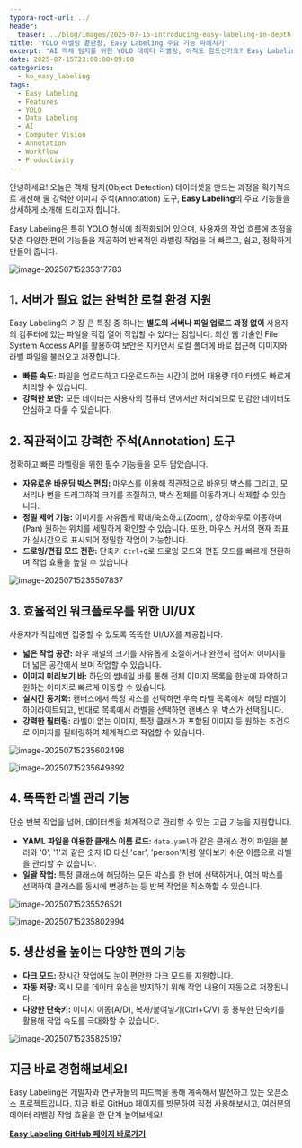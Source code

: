 ```yaml
---
typora-root-url: ../
header:
  teaser: ../blog/images/2025-07-15-introducing-easy-labeling-in-depth-features/image-20250715235507837.png
title: "YOLO 라벨링 끝판왕, Easy Labeling 주요 기능 파헤치기"
excerpt: "AI 객체 탐지를 위한 YOLO 데이터 라벨링, 아직도 힘드신가요? Easy Labeling의 강력한 기능으로 데이터셋 구축 시간을 단축하세요. 로컬 파일 연동, 고급 Annotation 기능, 효율적인 단축키 등 YOLO 라벨링 생산성을 극대화하는 모든 비법을 공개합니다."
date: 2025-07-15T23:00:00+09:00
categories:
  - ko_easy_labeling
tags:
  - Easy Labeling
  - Features
  - YOLO
  - Data Labeling
  - AI
  - Computer Vision
  - Annotation
  - Workflow
  - Productivity
---
```


안녕하세요! 오늘은 객체 탐지(Object Detection) 데이터셋을 만드는 과정을 획기적으로 개선해 줄 강력한 이미지 주석(Annotation) 도구, **Easy Labeling**의 주요 기능들을 상세하게 소개해 드리고자 합니다.

Easy Labeling은 특히 YOLO 형식에 최적화되어 있으며, 사용자의 작업 흐름에 초점을 맞춘 다양한 편의 기능들을 제공하여 반복적인 라벨링 작업을 더 빠르고, 쉽고, 정확하게 만들어 줍니다.

![image-20250715235317783](/blog/images/2025-07-15-easy-labeling-in-depth-features/image-20250715235317783.png)

## 1. 서버가 필요 없는 완벽한 로컬 환경 지원

Easy Labeling의 가장 큰 특징 중 하나는 **별도의 서버나 파일 업로드 과정 없이** 사용자의 컴퓨터에 있는 파일을 직접 열어 작업할 수 있다는 점입니다. 최신 웹 기술인 File System Access API를 활용하여 보안은 지키면서 로컬 폴더에 바로 접근해 이미지와 라벨 파일을 불러오고 저장합니다.

-   **빠른 속도:** 파일을 업로드하고 다운로드하는 시간이 없어 대용량 데이터셋도 빠르게 처리할 수 있습니다.
-   **강력한 보안:** 모든 데이터는 사용자의 컴퓨터 안에서만 처리되므로 민감한 데이터도 안심하고 다룰 수 있습니다.

## 2. 직관적이고 강력한 주석(Annotation) 도구

정확하고 빠른 라벨링을 위한 필수 기능들을 모두 담았습니다.

-   **자유로운 바운딩 박스 편집:** 마우스를 이용해 직관적으로 바운딩 박스를 그리고, 모서리나 변을 드래그하여 크기를 조절하고, 박스 전체를 이동하거나 삭제할 수 있습니다.
-   **정밀 제어 기능:** 이미지를 자유롭게 확대/축소하고(Zoom), 상하좌우로 이동하며(Pan) 원하는 위치를 세밀하게 확인할 수 있습니다. 또한, 마우스 커서의 현재 좌표가 실시간으로 표시되어 정밀한 작업이 가능합니다.
-   **드로잉/편집 모드 전환:** 단축키 `Ctrl+Q`로 드로잉 모드와 편집 모드를 빠르게 전환하며 작업 효율을 높일 수 있습니다.

![image-20250715235507837](/blog/images/2025-07-15-easy-labeling-in-depth-features/image-20250715235507837.png)





## 3. 효율적인 워크플로우를 위한 UI/UX

사용자가 작업에만 집중할 수 있도록 똑똑한 UI/UX를 제공합니다.

-   **넓은 작업 공간:** 좌우 패널의 크기를 자유롭게 조절하거나 완전히 접어서 이미지를 더 넓은 공간에서 보며 작업할 수 있습니다.
-   **이미지 미리보기 바:** 하단의 썸네일 바를 통해 전체 이미지 목록을 한눈에 파악하고 원하는 이미지로 빠르게 이동할 수 있습니다.
-   **실시간 동기화:** 캔버스에서 특정 박스를 선택하면 우측 라벨 목록에서 해당 라벨이 하이라이트되고, 반대로 목록에서 라벨을 선택하면 캔버스 위 박스가 선택됩니다.
-   **강력한 필터링:** 라벨이 없는 이미지, 특정 클래스가 포함된 이미지 등 원하는 조건으로 이미지를 필터링하여 체계적으로 작업할 수 있습니다.

![image-20250715235602498](/blog/images/2025-07-15-easy-labeling-in-depth-features/image-20250715235602498.png)

![image-20250715235649892](/blog/images/2025-07-15-easy-labeling-in-depth-features/image-20250715235649892.png)



## 4. 똑똑한 라벨 관리 기능

단순 반복 작업을 넘어, 데이터셋을 체계적으로 관리할 수 있는 고급 기능을 지원합니다.

-   **YAML 파일을 이용한 클래스 이름 로드:** `data.yaml`과 같은 클래스 정의 파일을 불러와 '0', '1'과 같은 숫자 ID 대신 'car', 'person'처럼 알아보기 쉬운 이름으로 라벨을 관리할 수 있습니다.
-   **일괄 작업:** 특정 클래스에 해당하는 모든 박스를 한 번에 선택하거나, 여러 박스를 선택하여 클래스를 동시에 변경하는 등 반복 작업을 최소화할 수 있습니다.

![image-20250715235526521](/blog/images/2025-07-15-easy-labeling-in-depth-features/image-20250715235526521.png)

![image-20250715235802994](/blog/images/2025-07-15-easy-labeling-in-depth-features/image-20250715235802994.png)





## 5. 생산성을 높이는 다양한 편의 기능

-   **다크 모드:** 장시간 작업에도 눈이 편안한 다크 모드를 지원합니다.
-   **자동 저장:** 혹시 모를 데이터 유실을 방지하기 위해 작업 내용이 자동으로 저장됩니다.
-   **다양한 단축키:** 이미지 이동(A/D), 복사/붙여넣기(Ctrl+C/V) 등 풍부한 단축키를 활용해 작업 속도를 극대화할 수 있습니다.

![image-20250715235825197](/blog/images/2025-07-15-easy-labeling-in-depth-features/image-20250715235825197.png)

## 지금 바로 경험해보세요!

Easy Labeling은 개발자와 연구자들의 피드백을 통해 계속해서 발전하고 있는 오픈소스 프로젝트입니다. 지금 바로 GitHub 페이지를 방문하여 직접 사용해보시고, 여러분의 데이터 라벨링 작업 효율을 한 단계 높여보세요!

**[Easy Labeling GitHub 페이지 바로가기](https://github.com/MouseBall54/easy_labeling)**
